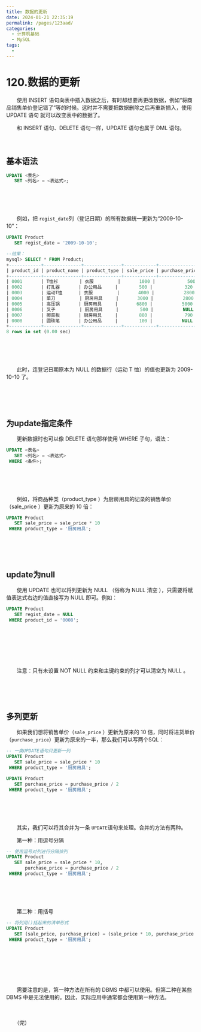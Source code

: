 ```yaml
---
title: 数据的更新
date: 2024-01-21 22:35:19
permalink: /pages/123aad/
categories:
  - 计算机基础
  - MySQL
tags:
  - 
---
```

# 120.数据的更新

　　使用 INSERT 语句向表中插入数据之后，有时却想要再更改数据，例如“将商品销售单价登记错了”等的时候。这时并不需要把数据删除之后再重新插入，使用 UPDATE 语句 就可以改变表中的数据了。

　　和 INSERT 语句、DELETE 语句一样，UPDATE 语句也属于 DML 语句。

　　‍

## 基本语法

```sql
UPDATE <表名>
   SET <列名> = <表达式>;
```

　　‍

　　‍

　　例如，把 `regist_date`​ 列（登记日期）的所有数据统一更新为“2009-10-10”：

```sql
UPDATE Product
   SET regist_date = '2009-10-10';

--结果：
mysql> SELECT * FROM Product;
+------------+--------------+--------------+------------+----------------+-------------+
| product_id | product_name | product_type | sale_price | purchase_price | regist_date |
+------------+--------------+--------------+------------+----------------+-------------+
| 0001       | T恤衫        | 衣服         |       1000 |            500 | 2009-10-10  |
| 0002       | 打孔器       | 办公用品     |        500 |            320 | 2009-10-10  |
| 0003       | 运动T恤      | 衣服         |       4000 |           2800 | 2009-10-10  |
| 0004       | 菜刀         | 厨房用具     |       3000 |           2800 | 2009-10-10  |
| 0005       | 高压锅       | 厨房用具     |       6800 |           5000 | 2009-10-10  |
| 0006       | 叉子         | 厨房用具     |        500 |           NULL | 2009-10-10  |
| 0007       | 擦菜板       | 厨房用具     |        880 |            790 | 2009-10-10  |
| 0008       | 圆珠笔       | 办公用品     |        100 |           NULL | 2009-10-10  |
+------------+--------------+--------------+------------+----------------+-------------+
8 rows in set (0.00 sec)
```

　　‍

　　‍

　　此时，连登记日期原本为 NULL 的数据行（运动 T 恤）的值也更新为 2009-10-10 了。

　　‍

　　‍

## 为update指定条件

　　更新数据时也可以像 DELETE 语句那样使用 WHERE 子句，语法：

```sql
UPDATE <表名>
   SET <列名> = <表达式>
 WHERE <条件>;
```

　　‍

　　‍

　　例如，将商品种类（product_type ）为厨房用具的记录的销售单价（sale_price ）更新为原来的 10 倍：

```sql
UPDATE Product
   SET sale_price = sale_price * 10
 WHERE product_type = '厨房用具';
```

　　‍

　　‍

## update为null

　　使用 UPDATE 也可以将列更新为 NULL （俗称为 NULL 清空 ），只需要将赋值表达式右边的值直接写为 NULL 即可。例如：

```sql
UPDATE Product
   SET regist_date = NULL
 WHERE product_id = '0008';
```

　　‍

　　‍

　　‍

　　注意：只有未设置 NOT NULL 约束和主键约束的列才可以清空为 NULL 。

　　‍

　　‍

## 多列更新

　　如果我们想将销售单价（`sale_price`​ ）更新为原来的 10 倍，同时将进货单价（`purchase_price`​ ）更新为原来的一半，那么我们可以写两个SQL：

```sql
-- 一条UPDATE语句只更新一列
UPDATE Product
   SET sale_price = sale_price * 10
 WHERE product_type = '厨房用具';

UPDATE Product
   SET purchase_price = purchase_price / 2
 WHERE product_type = '厨房用具';
```

　　‍

　　‍

　　其实，我们可以将其合并为一条 `UPDATE`​ 语句来处理。合并的方法有两种。

　　第一种：用逗号分隔

```sql
-- 使用逗号对列进行分隔排列
UPDATE Product
   SET sale_price = sale_price * 10,
       purchase_price = purchase_price / 2
 WHERE product_type = '厨房用具';
```

　　‍

　　‍

　　第二种：用括号

```sql
-- 将列用()括起来的清单形式
UPDATE Product
   SET (sale_price, purchase_price) = (sale_price * 10, purchase_price / 2)
 WHERE product_type = '厨房用具';
```

　　‍

　　‍

　　‍

　　需要注意的是，第一种方法在所有的 DBMS 中都可以使用。但第二种在某些 DBMS 中是无法使用的。因此，实际应用中通常都会使用第一种方法。

　　‍

　　（完）
